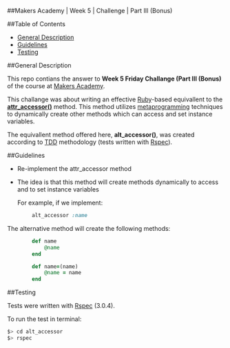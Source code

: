 ##Makers Academy | Week 5 | Challenge | Part III (Bonus)

##Table of Contents

* [General Description](#general-description)
* [Guidelines](#guidelines)
* [Testing](#testing)


##General Description

This repo contians the answer to __Week 5 Friday Challange (Part III (Bonus)__ of the course 
at [Makers Academy](http://www.makersacademy.com/).

This challange was about writing an effective [Ruby](https://www.ruby-lang.org/en/)-based 
equivallent to the [__attr_accessor()__](http://www.rubyist.net/~slagell/ruby/accessors.html) 
method. This method utilizes 
[metaprogramming](http://en.wikipedia.org/wiki/Metaprogramming) techniques to 
dynamically create other methods which can access and set instance variables.

The equivallent method offered here, __alt_accessor()__, was created according to 
[TDD](http://en.wikipedia.org/wiki/Test-driven_development) 
methodology (tests written with [Rspec](http://rspec.info/)).


##Guidelines

* Re-implement the attr_accessor method
* The idea is that this method will create methods dynamically to access and to set 
  instance variables

  For example, if we implement:

```ruby
		alt_accessor :name
```
   The alternative method will create the following methods:

```ruby
		def name
			@name
		end

		def name=(name)
			@name = name
		end
```


##Testing

Tests were written with [Rspec](http://rspec.info/) (3.0.4).

To run the test in terminal: 

```bash
$> cd alt_accessor
$> rspec
```
